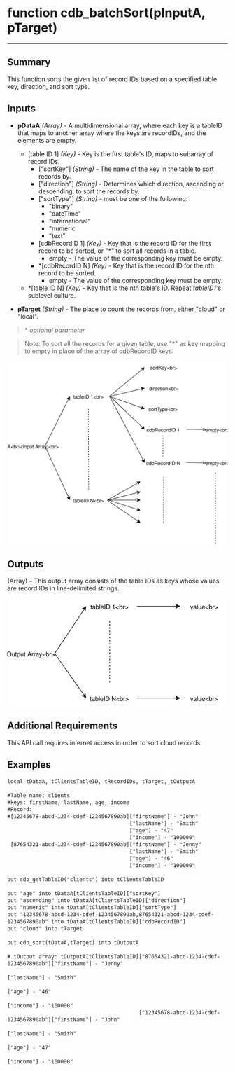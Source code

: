 # function cdb_batchSort(pInputA, pTarget)
---
## Summary
This function sorts the given list of record IDs based on a specified table key, direction, and sort type.

## Inputs
* **pDataA** *(Array)* - A multidimensional array, where each key is a tableID that maps to another array where the keys are recordIDs, and the elements are empty.
	* [table ID 1] *(Key)* - Key is the first table's ID, maps to subarray of record IDs.
		* ["sortKey"] *(String)* - The name of the key in the table to sort records by.
		* ["direction"] *(String)* - Determines which direction, ascending or descending, to sort the records by.
		* ["sortType"] *(String)* - must be one of the following:
			* "binary"
			* "dateTime"
			* "international"
			* "numeric
			* "text"
		* [cdbRecordID 1] *(Key)* - Key that is the record ID for the first record to be sorted, or "*" to sort all records in a table.
			* empty - The value of the corresponding key must be empty.
		* *[cdbRecordID N] *(Key)* - Key that is the record ID for the nth record to be sorted.
			* empty - The value of the corresponding key must be empty.
	* *[table ID N] *(Key)* - Key that is the nth table's ID. Repeat *tableID1*'s sublevel culture.

* **pTarget** *(String)* - The place to count the records from, either "cloud" or "local". 

> \* _optional parameter_
 
> Note: To sort all the records for a given table, use "\*" as key mapping to empty in place of the array of cdbRecordID keys.

![BatchSortInput](images/BatchSortInput.svg)

## Outputs
(Array) – This output array consists of the table IDs as keys whose values are record IDs in line-delimited strings.

![BatchSortOutput](images/BatchSortOutput.svg)

## Additional Requirements
This API call requires internet access in order to sort cloud records.

## Examples
```livecodeserver
local tDataA, tClientsTableID, tRecordIDs, tTarget, tOutputA

#Table name: clients						
#keys: firstName, lastName, age, income	
#Record: 
#[12345678-abcd-1234-cdef-1234567890ab]["firstName"] - "John"
									   ["lastName"] - "Smith"						 				
									   ["age"] - "47"
									   ["income"] - "100000"
 [87654321-abcd-1234-cdef-1234567890ab]["firstName"] - "Jenny"
									   ["lastName"] - "Smith"
									   ["age"] - "46"
									   ["income"] - "100000"

put cdb_getTableID("clients") into tClientsTableID

put "age" into tDataA[tClientsTableID]["sortKey"]
put "ascending" into tDataA[tClientsTableID]["direction"]
put "numeric" into tDataA[tClientsTableID]["sortType"]
put "12345678-abcd-1234-cdef-1234567890ab,87654321-abcd-1234-cdef-1234567890ab" into tDataA[tClientsTableID]["cdbRecordID"]
put "cloud" into tTarget

put cdb_sort(tDataA,tTarget) into tOutputA

# tOutput array: tOutputA[tClientsTableID]["87654321-abcd-1234-cdef-1234567890ab"]["firstName"] - "Jenny"
										 									 	  ["lastName"] - "Smith"
																			 	  ["age"] - "46"
																			 	  ["income"] - "100000"
										  ["12345678-abcd-1234-cdef-1234567890ab"]["firstName"] - "John"
							 	  												  ["lastName"] - "Smith"						 				
							 	  												  ["age"] - "47"
																			 	  ["income"] - "100000"
```